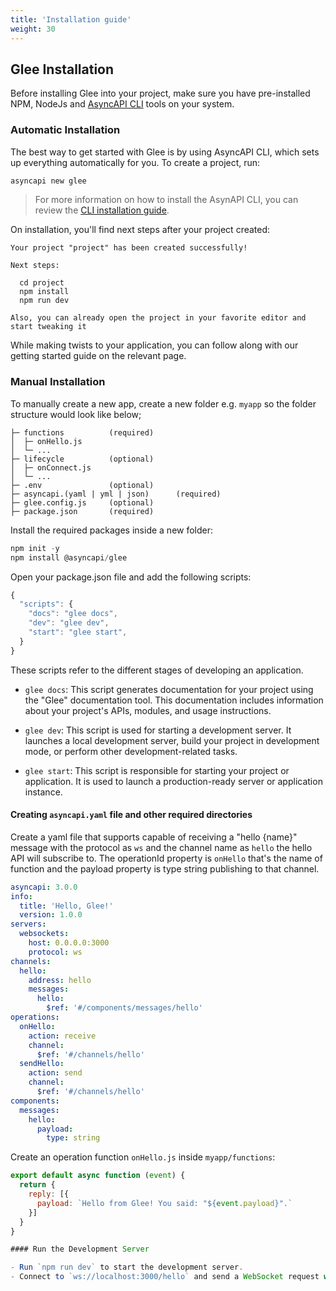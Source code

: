 ```yaml
---
title: 'Installation guide'
weight: 30
---
```


## Glee Installation

Before installing Glee into your project, make sure you have pre-installed NPM, NodeJs and [AsyncAPI CLI](https://github.com/asyncapi/cli) tools on your system.

### Automatic Installation

The best way to get started with Glee is by using AsyncAPI CLI, which sets up everything automatically for you. 
To create a project, run:

```sh
asyncapi new glee
```

> For more information on how to install the AsynAPI CLI, you can review the [CLI installation guide](https://www.asyncapi.com/docs/tools/cli/installation).

On installation, you'll find next steps after your project created:

```
Your project "project" has been created successfully!

Next steps:

  cd project
  npm install
  npm run dev

Also, you can already open the project in your favorite editor and start tweaking it
```

While making twists to your application, you can follow along with our getting started guide on the relevant page.

### Manual Installation

To manually create a new app, create a new folder e.g. `myapp` so the folder structure would look like below;

```
├─ functions          (required)
│  ├─ onHello.js
│  └─ ...
├─ lifecycle          (optional)
│  ├─ onConnect.js
│  └─ ...
├─ .env               (optional)
├─ asyncapi.(yaml | yml | json)      (required)
├─ glee.config.js     (optional)
├─ package.json       (required)
```

Install the required packages inside a new folder:

```js
npm init -y
npm install @asyncapi/glee
```

Open your package.json file and add the following scripts:

```js
{
  "scripts": {
    "docs": "glee docs",
    "dev": "glee dev",
    "start": "glee start",
  }
}
```

These scripts refer to the different stages of developing an application.

- `glee docs`: This script generates documentation for your project using the "Glee" documentation tool. This documentation includes information about your project's APIs, modules, and usage instructions.

- `glee dev`: This script is used for starting a development server. It launches a local development server, build your project in development mode, or perform other development-related tasks.

- `glee start`: This script is responsible for starting your project or application. It is used to launch a production-ready server or application instance.

#### Creating `asyncapi.yaml` file and other required directories

Create a yaml file that supports capable of receiving a "hello {name}" message with the protocol as `ws` and the channel name  as `hello` the hello API will subscribe to. The operationId property is `onHello` that's the name of function and the payload property is type string publishing to that channel.

```yaml
asyncapi: 3.0.0
info:
  title: 'Hello, Glee!'
  version: 1.0.0
servers:
  websockets:
    host: 0.0.0.0:3000
    protocol: ws
channels:
  hello:
    address: hello
    messages:
      hello:
        $ref: '#/components/messages/hello'
operations:
  onHello:
    action: receive
    channel:
      $ref: '#/channels/hello'
  sendHello:
    action: send
    channel:
      $ref: '#/channels/hello'
components:
  messages:
    hello:
      payload:
        type: string
```

Create an operation function `onHello.js` inside `myapp/functions`:

```js
export default async function (event) {  
  return {
    reply: [{
      payload: `Hello from Glee! You said: "${event.payload}".`
    }]
  }
}

#### Run the Development Server

- Run `npm run dev` to start the development server.
- Connect to `ws://localhost:3000/hello` and send a WebSocket request with a payload e.g. {"john"}
